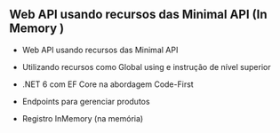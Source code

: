 ## Web API usando recursos das Minimal API (In Memory )

- Web API usando recursos das Minimal API

- Utilizando recursos como Global using e instrução de nível superior

- .NET 6 com EF Core na abordagem Code-First

- Endpoints para gerenciar produtos

- Registro InMemory (na memória)
